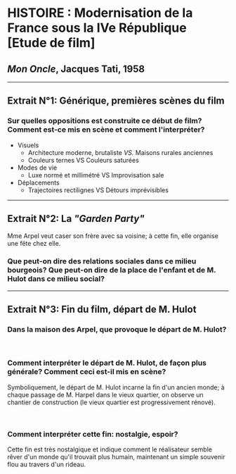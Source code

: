 # HISTOIRE : Modernisation de la France sous la IVe République [Etude de film]

## *Mon Oncle*, Jacques Tati, 1958

---

## Extrait N°1: Générique, premières scènes du film

### Sur quelles oppositions est construite ce début de film? Comment est-ce mis en scène et comment l'interpréter?

- Visuels
	- Architecture moderne, brutaliste *VS.* Maisons rurales anciennes
	- Couleurs ternes VS Couleurs saturées
- Modes de vie
	- Luxe normé et millimétré VS Improvisation sale
- Déplacements
	- Trajectoires rectilignes VS Détours imprévisibles

---

## Extrait N°2: La *"Garden Party"*

Mme Arpel veut caser son frère avec sa voisine; à cette fin, elle organise une fête chez elle.

### Que peut-on dire des relations sociales dans ce milieu bourgeois? Que peut-on dire de la place de l'enfant et de M. Hulot dans ce milieu social?

---

## Extrait N°3: Fin du film, départ de M. Hulot

### Dans la maison des Arpel, que provoque le départ de M. Hulot?

&nbsp;

### Comment interpréter le départ de M. Hulot, de façon plus générale? Comment ceci est-il mis en scène?

Symboliquement, le départ de M. Hulot incarne la fin d'un ancien monde; à chaque passage de M. Harpel dans le vieux quartier, on observe un chantier de construction (le vieux quartier est progressivement rénové).

&nbsp;

### Comment interpréter cette fin: nostalgie, espoir?

Cette fin est très nostalgique et indique comment le réalisateur semble rêver d'un monde qu'il trouvait plus humain, maintenant un simple souvenir flou au travers d'un rideau.
